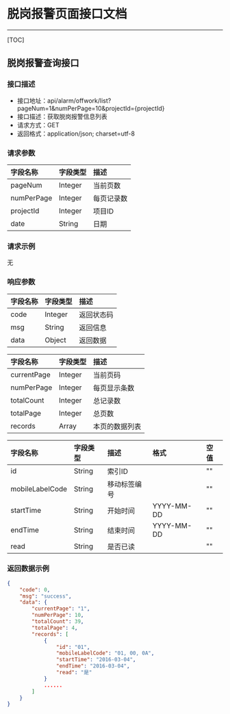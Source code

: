 # 脱岗报警页面接口文档

---

[TOC]

## 脱岗报警查询接口

### 接口描述

- 接口地址：api/alarm/offwork/list?pageNum=1&numPerPage=10&projectId={projectId}
- 接口描述：获取脱岗报警信息列表
- 请求方式：GET
- 返回格式：application/json; charset=utf-8

### 请求参数

| 字段名称 | 字段类型 | 描述 |
| :-- | :-- | :-- |
| pageNum| Integer | 当前页数 |
| numPerPage | Integer | 每页记录数 |
| projectId | Integer | 项目ID |
| date | String | 日期 |

### 请求示例

无

### 响应参数

| 字段名称 | 字段类型 | 描述 |
| :-- | :-- | :-- |
| code | Integer | 返回状态码 |
| msg | String | 返回信息 |
| data | Object | 返回数据 |

| 字段名称 | 字段类型 | 描述 |
| :-- | :-- | :-- |
| currentPage | Integer | 当前页码 |
| numPerPage | Integer | 每页显示条数 |
| totalCount | Integer | 总记录数 |
| totalPage | Integer | 总页数 |
| records | Array | 本页的数据列表 |

| 字段名称 | 字段类型 | 描述 | 格式 | 空值
| :-- | :-- | :-- | :-- | :-- |
| id | String | 索引ID || "" |
| mobileLabelCode | String | 移动标签编号 || "" |
| startTime | String | 开始时间 | YYYY-MM-DD | "" |
| endTime | String | 结束时间 | YYYY-MM-DD | "" |
| read | String | 是否已读 | | "" |

### 返回数据示例

```json
{
    "code": 0,
    "msg": "success",
    "data": {
        "currentPage": "1",
        "numPerPage": 10,
        "totalCount": 39,
        "totalPage": 4,
        "records": [
            {
                "id": "01",
                "mobileLabelCode": "01, 00, 0A",
                "startTime": "2016-03-04",
                "endTime": "2016-03-04",
                "read": "是"
            }
            ......
        ]
    }
}
```
